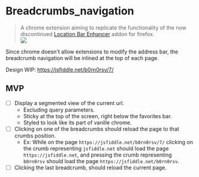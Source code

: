 # Breadcrumbs_navigation

> A chrome extension aiming to replicate the functionality of the now discontinued [Location Bar Enhancer](https://addons.mozilla.org/en-US/firefox/addon/ui-enhancer/) addon for firefox. <br>
> ![](https://addons.cdn.mozilla.net/user-media/previews/full/66/66972.png?modified=1333927194)

Since chrome doesn't allow extensions to modify the address bar, the breadcrumb navigation will be inlined at the top of each page.

Design WIP: https://jsfiddle.net/b0rn0rsv/7/

## MVP
- [ ] Display a segmented view of the current url.
  * Excluding query parameters.
  * Sticky at the top of the screen, right below the favorites bar.
  * Styled to look like its part of vanille chrome.
- [ ] Clicking on one of the breadcrumbs should reload the page to that crumbs position.
  * Ex: While on the page `https://jsfiddle.net/b0rn0rsv/7/` clicking on the crumb representing `jsfiddle.net` should load the page `https://jsfiddle.net`, and pressing the crumb representing `b0rn0rsv` should load the page `https://jsfiddle.net/b0rn0rsv`.
- [ ] Clicking the last breadcrumb, should reload the current page.
